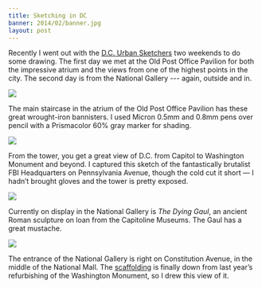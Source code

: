 ```yaml
---
title: Sketching in DC
banner: 2014/02/banner.jpg
layout: post
---
```


Recently I went out with the [D.C. Urban Sketchers](http://urbansketchers-dc.blogspot.com/) two weekends to do some drawing. The first day we met at the Old Post Office Pavilion for both the impressive atrium and the views from one of the highest points in the city. The second day is from the National Gallery --- again, outside and in.

<img src="{{ site.assets }}/2014/02/Postal-Pavilion-staircase_web.jpg">

<p class="caption aligncenter">The main staircase in the atrium of the Old Post Office Pavilion has these great wrought-iron bannisters. I used Micron 0.5mm and 0.8mm pens over pencil with a Prismacolor 60% gray marker for shading.</p>

<img src="{{ site.assets }}/2014/02/FBI-building_web.jpg">

<p class="caption aligncenter">From the tower, you get a great view of D.C. from Capitol to Washington Monument and beyond. I captured this sketch of the fantastically brutalist FBI Headquarters on Pennsylvania Avenue, though the cold cut it short — I hadn’t brought gloves and the tower is pretty exposed.</p>

<img src="{{ site.assets }}/2014/02/dying-gaul_web.jpg">

<p class="caption aligncenter">Currently on display in the National Gallery is <em>The Dying Gaul</em>, an ancient Roman sculpture on loan from the Capitoline Museums. The Gaul has a great mustache.</p>

<img src="{{ site.assets }}/2014/02/steps-of-natl-gallery_web.jpg">

<p class="caption aligncenter">The entrance of the National Gallery is right on Constitution Avenue, in the middle of the National Mall. The <a href="https://www.google.com/search?q=washington+monument+scaffolding&safe=off&espv=210&es_sm=91&source=lnms&tbm=isch&sa=X&ei=nt76UpmJIse60gGt6YCYDg&ved=0CAoQ_AUoAg&biw=1440&bih=735">scaffolding</a> is finally down from last year’s refurbishing of the Washington Monument, so I drew this view of it.</p>
